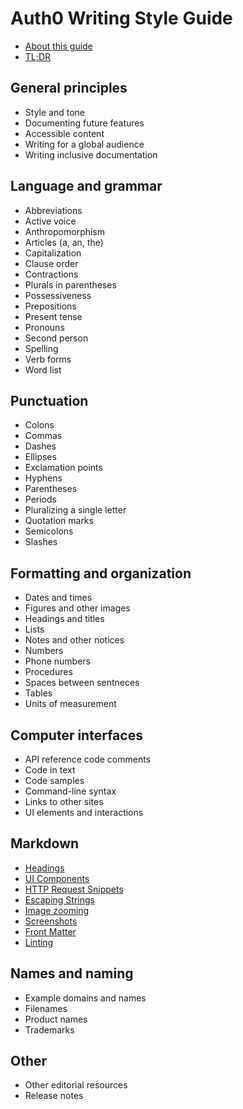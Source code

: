 # Auth0 Writing Style Guide

* [About this guide](/styleguide/about-this-guide)
* [TL;DR](/styleguide/tl-dr)

## General principles

* Style and tone
* Documenting future features
* Accessible content
* Writing for a global audience
* Writing inclusive documentation

## Language and grammar

* Abbreviations
* Active voice
* Anthropomorphism
* Articles (a, an, the)
* Capitalization
* Clause order
* Contractions
* Plurals in parentheses
* Possessiveness
* Prepositions
* Present tense
* Pronouns
* Second person
* Spelling
* Verb forms
* Word list

## Punctuation

* Colons
* Commas
* Dashes
* Ellipses
* Exclamation points
* Hyphens
* Parentheses
* Periods
* Pluralizing a single letter
* Quotation marks
* Semicolons
* Slashes

## Formatting and organization

* Dates and times
* Figures and other images
* Headings and titles
* Lists
* Notes and other notices
* Numbers
* Phone numbers
* Procedures
* Spaces between sentneces
* Tables
* Units of measurement

## Computer interfaces

* API reference code comments
* Code in text
* Code samples
* Command-line syntax
* Links to other sites
* UI elements and interactions

## Markdown

* [Headings](/styleguide/formatting-and-organization/markdown#headings)
* [UI Components](/styleguide/formatting-and-organization/markdown#ui-components)
* [HTTP Request Snippets](/styleguide/formatting-and-organization/markdown#http-request-snippets)
* [Escaping Strings](/styleguide/formatting-and-organization/markdown#escaping-strings)
* [Image zooming](/styleguide/formatting-and-organization/markdown#image-zooming)
* [Screenshots](/styleguide/formatting-and-organization/markdown#screenshots)
* [Front Matter](/styleguide/formatting-and-organization/markdown#front-matter)
* [Linting](/styleguide/formatting-and-organization/markdown#linting)

## Names and naming

* Example domains and names
* Filenames
* Product names
* Trademarks

## Other

* Other editorial resources
* Release notes


